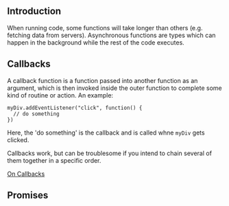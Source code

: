 ## Introduction

When running code, some functions will take longer than others (e.g. fetching data from servers). Asynchronous functions are types which can happen in the background while the rest of the code executes.

## Callbacks

A callback function is a function passed into another function as an argument, which is then invoked inside the outer function to complete some kind of routine or action. An example: 

    myDiv.addEventListener("click", function() {
      // do something
    })

Here, the 'do something' is the callback and is called whne ```myDiv``` gets clicked.

Callbacks work, but can be troublesome if you intend to chain several of them together in a specific order. 

[On Callbacks](https://github.com/maxogden/art-of-node#callbacks)

## Promises

